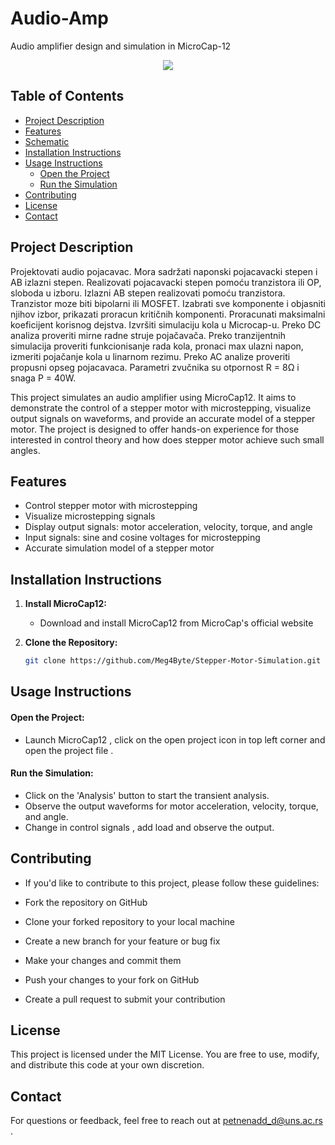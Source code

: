 # Audio-Amp
Audio amplifier design and simulation in MicroCap-12 

<p align="center">
  <img src="https://github.com/Meg4Byte/Audio-Amp/assets/121357383/4b6435d9-10c4-4822-9e3d-7681a68e7ca5">
</p>

## Table of Contents

- [Project Description](#project-description)
- [Features](#features)
- [Schematic](#schematic)
- [Installation Instructions](#installation-instructions)
- [Usage Instructions](#usage-instructions)
   - [Open the Project](#open-the-project)
   - [Run the Simulation](#run-the-simulation)
- [Contributing](#contributing)
- [License](#license)
- [Contact](#contact)
  
## Project Description

Projektovati audio pojacavac. Mora sadržati naponski pojacavacki stepen i AB izlazni
stepen. Realizovati pojacavacki stepen pomoću tranzistora ili OP, sloboda u izboru. Izlazni AB
stepen realizovati pomoću tranzistora. Tranzistor moze biti bipolarni ili MOSFET. Izabrati sve
komponente i objasniti njihov izbor, prikazati proracun kritičnih komponenti. Proracunati
maksimalni koeficijent korisnog dejstva.
Izvršiti simulaciju kola u Microcap-u. Preko DC analiza proveriti mirne radne struje
pojačavača. Preko tranzijentnih simulacija proveriti funkcionisanje rada kola, pronaci max
ulazni napon, izmeriti pojačanje kola u linarnom rezimu. Preko AC analize proveriti propusni opseg
pojacavaca. Parametri zvučnika su otpornost R = 8Ω i snaga P = 40W.



This project simulates an audio amplifier using MicroCap12. It aims to demonstrate the control of a stepper motor with microstepping, visualize output signals on waveforms, and provide an accurate model of a stepper motor. The project is designed to offer hands-on experience for those interested in control theory and how does stepper motor achieve such small angles.

## Features

- Control stepper motor with microstepping
- Visualize microstepping signals
- Display output signals: motor acceleration, velocity, torque, and angle
- Input signals: sine and cosine voltages for microstepping
- Accurate simulation model of a stepper motor

## Installation Instructions

1. **Install MicroCap12:**
   - Download and install MicroCap12 from MicroCap's official website

2. **Clone the Repository:**
   ```bash
   git clone https://github.com/Meg4Byte/Stepper-Motor-Simulation.git

## Usage Instructions

 #### Open the Project:
   - Launch MicroCap12 , click on the open project icon in top left corner and open the project file .

 #### Run the Simulation:
   - Click on the 'Analysis' button to start the transient analysis.
   - Observe the output waveforms for motor acceleration, velocity, torque, and angle.
   - Change in control signals , add load and observe the output.

## Contributing

 - If you'd like to contribute to this project, please follow these guidelines:
 
 - Fork the repository on GitHub
 
 - Clone your forked repository to your local machine
 
 - Create a new branch for your feature or bug fix
 
 - Make your changes and commit them
 
 - Push your changes to your fork on GitHub
 
 - Create a pull request to submit your contribution
 
## License 

This project is licensed under the MIT License. You are free to use, modify, and distribute this code at your own discretion.

## Contact

For questions or feedback, feel free to reach out at petnenadd_d@uns.ac.rs .

